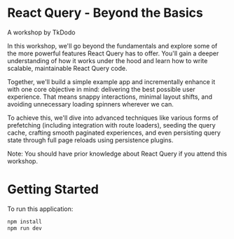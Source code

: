 # React Query - Beyond the Basics
A workshop by TkDodo

In this workshop, we'll go beyond the fundamentals and explore some of the more powerful features React Query has to offer. You'll gain a deeper understanding of how it works under the hood and learn how to write scalable, maintainable React Query code.

Together, we'll build a simple example app and incrementally enhance it with one core objective in mind: delivering the best possible user experience. That means snappy interactions, minimal layout shifts, and avoiding unnecessary loading spinners wherever we can.

To achieve this, we'll dive into advanced techniques like various forms of prefetching (including integration with route loaders), seeding the query cache, crafting smooth paginated experiences, and even persisting query state through full page reloads using persistence plugins.

Note: You should have prior knowledge about React Query if you attend this workshop.

# Getting Started

To run this application:

```bash
npm install
npm run dev
```